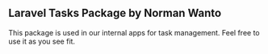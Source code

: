 ## Laravel Tasks Package by Norman Wanto 
This package is used in our internal apps for task management.
Feel free to use it as you see fit.